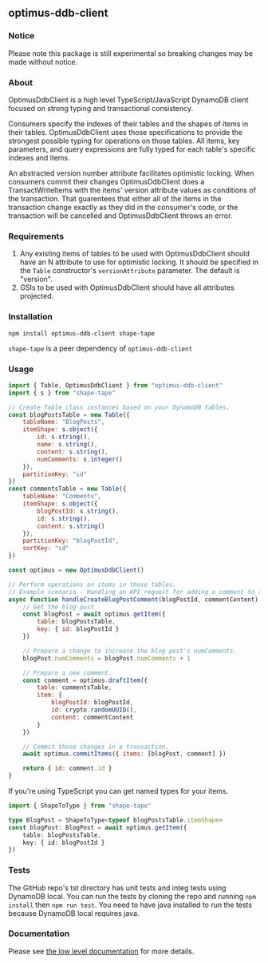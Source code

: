 ## optimus-ddb-client

### Notice
Please note this package is still experimental so breaking changes may be made without notice.

### About
OptimusDdbClient is a high level TypeScript/JavaScript DynamoDB client focused on strong typing and transactional consistency.

Consumers specify the indexes of their tables and the shapes of items in their tables. OptimusDdbClient uses those specifications to provide the strongest possible typing for operations on those tables. All items, key parameters, and query expressions are fully typed for each table's specific indexes and items.

An abstracted version number attribute facilitates optimistic locking. When consumers commit their changes OptimusDdbClient does a TransactWriteItems with the items' version attribute values as conditions of the transaction. That guarentees that either all of the items in the transaction change exactly as they did in the consumer's code, or the transaction will be cancelled and OptimusDdbClient throws an error.

### Requirements

1. Any existing items of tables to be used with OptimusDdbClient should have an N attribute to use for optimistic locking. It should be specified in the `Table` constructor's `versionAttribute` parameter. The default is "version".
2. GSIs to be used with OptimusDdbClient should have all attributes projected.

### Installation
```
npm install optimus-ddb-client shape-tape
```
`shape-tape` is a peer dependency of `optimus-ddb-client`

### Usage
```javascript
import { Table, OptimusDdbClient } from "optimus-ddb-client"
import { s } from "shape-tape"

// Create Table class instances based on your DynamoDB tables.
const blogPostsTable = new Table({
	tableName: "BlogPosts",
	itemShape: s.object({
		id: s.string(),
		name: s.string(),
		content: s.string(),
		numComments: s.integer()
	}),
	partitionKey: "id"
})
const commentsTable = new Table({
	tableName: "Comments",
	itemShape: s.object({
		blogPostId: s.string(),
		id: s.string(),
		content: s.string()
	}),
	partitionKey: "blogPostId",
	sortKey: "id"
})

const optimus = new OptimusDdbClient()

// Perform operations on items in those tables.
// Example scenario - Handling an API request for adding a comment to a blog post:
async function handleCreateBlogPostComment(blogPostId, commentContent) {
	// Get the blog post
	const blogPost = await optimus.getItem({
		table: blogPostsTable,
		key: { id: blogPostId }
	})

	// Prepare a change to increase the blog post's numComments.
	blogPost.numComments = blogPost.numComments + 1

	// Prepare a new comment.
	const comment = optimus.draftItem({
		table: commentsTable,
		item: {
			blogPostId: blogPostId,
			id: crypto.randomUUID(),
			content: commentContent
		}
	})

	// Commit those changes in a transaction.
	await optimus.commitItems({ items: [blogPost, comment] })

	return { id: comment.id }
}
```

If you're using TypeScript you can get named types for your items.
```typescript
import { ShapeToType } from "shape-tape"

type BlogPost = ShapeToType<typeof blogPostsTable.itemShape>
const blogPost: BlogPost = await optimus.getItem({
	table: blogPostsTable,
	key: { id: blogPostId }
})
```

### Tests

The GitHub repo's tst directory has unit tests and integ tests using DynamoDB local. You can run the tests by cloning the repo and running `npm install` then `npm run test`. You need to have java installed to run the tests because DynamoDB local requires java.

### Documentation

Please see [the low level documentation](https://github.com/paulbarmstrong/optimus-ddb-client/blob/main/docs/index.md) for more details.
